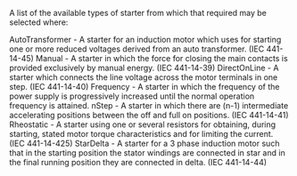 ﻿A list of the available types of starter from which that required may be selected where:

AutoTransformer - A starter for an induction motor which uses for starting one or more reduced voltages derived from an auto transformer. (IEC 441-14-45)
Manual - A starter in which the force for closing the main contacts is provided exclusively by manual energy. (IEC 441-14-39)
DirectOnLine - A starter which connects the line voltage across the motor terminals in one step. (IEC 441-14-40)
Frequency - A starter in which the frequency of the power supply is progressively increased until the normal operation frequency is attained.
nStep - A starter in which there are (n-1) intermediate accelerating positions between the off and full on positions. (IEC 441-14-41)
Rheostatic - A starter using one or several resistors for obtaining, during starting, stated motor torque characteristics and for limiting the current. (IEC 441-14-425)
StarDelta - A starter for a 3 phase induction motor such that in the starting position the stator windings are connected in star and in the final running position they are connected in delta. (IEC 441-14-44)
